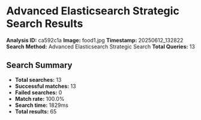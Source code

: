 # Advanced Elasticsearch Strategic Search Results

**Analysis ID:** ca592c1a
**Image:** food1.jpg
**Timestamp:** 20250612_132822
**Search Method:** Advanced Elasticsearch Strategic Search
**Total Queries:** 13

## Search Summary

- **Total searches:** 13
- **Successful matches:** 13
- **Failed searches:** 0
- **Match rate:** 100.0%
- **Search time:** 1829ms
- **Total results:** 65

